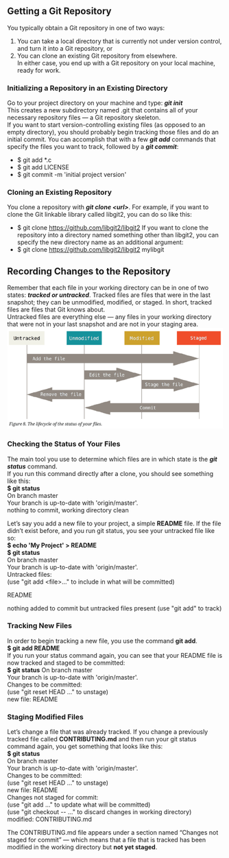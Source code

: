 ## Getting a Git Repository
You typically obtain a Git repository in one of two ways:  
1. You can take a local directory that is currently not under version control, and turn it into a Git repository, or  
2. You can clone an existing Git repository from elsewhere.  
In either case, you end up with a Git repository on your local machine, ready for work.
### Initializing a Repository in an Existing Directory
Go to your project directory on your machine and type: ***git init***  
This creates a new subdirectory named .git that contains all of your necessary repository files — a Git repository skeleton.  
If you want to start version-controlling existing files (as opposed to an empty directory), you should probably begin tracking those files and do an initial commit. You can accomplish that with a few ***git add*** commands that specify the files you want to track, followed by a ***git commit***:
* $ git add *.c
* $ git add LICENSE
* $ git commit -m 'initial project version'
### Cloning an Existing Repository
You clone a repository with ***git clone \<url>***. For example, if you want to clone the Git linkable library called libgit2, you can do so like this:  
  * $ git clone https://github.com/libgit2/libgit2
If you want to clone the repository into a directory named something other than libgit2, you can specify the new directory name as an additional argument:  
  * $ git clone https://github.com/libgit2/libgit2 mylibgit
## Recording Changes to the Repository
Remember that each file in your working directory can be in one of two states: ***tracked or untracked***. Tracked files are files that were in the last snapshot; they can be unmodified, modified, or staged. In short, tracked files are files that Git knows about.  
Untracked files are everything else — any files in your working directory that were not in your last snapshot and are not in your staging area.  
![image](https://github.com/bing1980/Pro-Git/blob/master/img/lifecycle.PNG)
### Checking the Status of Your Files
The main tool you use to determine which files are in which state is the ***git status*** command.  
If you run this command directly after a clone, you should see something like this:  
**$ git status**    
On branch master  
Your branch is up-to-date with 'origin/master'.  
nothing to commit, working directory clean  

Let’s say you add a new file to your project, a simple **README** file. If the file didn’t exist before, and you run git status, you see your untracked file like so:  
**$ echo 'My Project' > README  
$ git status**  
On branch master  
Your branch is up-to-date with 'origin/master'.  
Untracked files:  
(use "git add \<file>..." to include in what will be committed)    

README

nothing added to commit but untracked files present (use "git add" to track)
### Tracking New Files
In order to begin tracking a new file, you use the command **git add**.  
**$ git add README**  
If you run your status command again, you can see that your README file is now tracked and staged to be committed:  
**$ git status**
On branch master  
Your branch is up-to-date with 'origin/master'.  
Changes to be committed:  
(use "git reset HEAD <file>..." to unstage)  
new file: README
 
### Staging Modified Files
Let’s change a file that was already tracked. If you change a previously tracked file called **CONTRIBUTING.md** and then run your git status command again, you get something that looks like this:  
**$ git status**  
On branch master  
Your branch is up-to-date with 'origin/master'.  
Changes to be committed:  
(use "git reset HEAD <file>..." to unstage)  
new file: README  
Changes not staged for commit:  
(use "git add <file>..." to update what will be committed)  
(use "git checkout -- <file>..." to discard changes in working directory)  
modified: CONTRIBUTING.md  
 
The CONTRIBUTING.md file appears under a section named “Changes not staged for commit” — which means that a file that is tracked has been modified in the working directory but **not yet staged**.  


